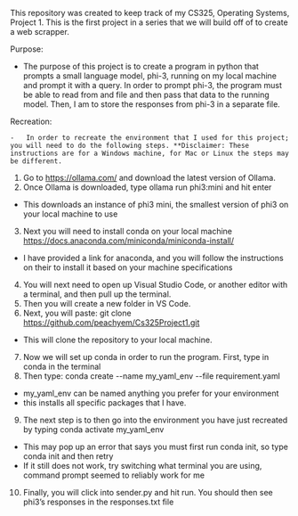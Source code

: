 This repository was created to keep track of my CS325, Operating Systems, Project 1. This is the first project in a series that we will build off of to create a web scrapper.

Purpose:

   - The purpose of this project is to create a program in python that prompts a small language model, phi-3, running on my local machine and prompt it with a query. In order to prompt phi-3, the program must be able to read from and file and then pass that data to the running model. Then, I am to store the responses from phi-3 in a separate file. 	

Recreation:

    -   In order to recreate the environment that I used for this project; you will need to do the following steps. **Disclaimer: These instructions are for a Windows machine, for Mac or Linux the steps may be different.
1.	Go to https://ollama.com/ and download the latest version of Ollama.
2.	Once Ollama is downloaded, type ollama run phi3:mini and hit enter
-	This downloads an instance of phi3 mini, the smallest version of phi3 on your local machine to use
3.	Next you will need to install conda on your local machine https://docs.anaconda.com/miniconda/miniconda-install/
-	I have provided a link for anaconda, and you will follow the instructions on their to install it based on your machine specifications
4.	You will next need to open up Visual Studio Code, or another editor with a terminal, and then pull up the terminal. 
5.	Then you will create a new folder in VS Code.
6.	Next, you will paste: git clone https://github.com/peachyem/Cs325Project1.git
-	This will clone the repository to your local machine.
7.	Now we will set up conda in order to run the program. First, type in conda in the terminal
8.	Then type: conda create --name my_yaml_env --file requirement.yaml
-	my_yaml_env can be named anything you prefer for your environment
-	this installs all specific packages that I have.
9.	The next step is to then go into the environment you have just recreated by typing conda activate my_yaml_env 
-	This may pop up an error that says you must first run conda init, so type conda init and then retry
-	If it still does not work, try switching what terminal you are using, command prompt seemed to reliably work for me
10.	Finally, you will click into sender.py and hit run. You should then see phi3’s responses in the responses.txt file
	
